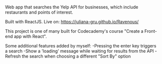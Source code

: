 Web app that searches the Yelp API for businesses, which include restaurants and points of interest.

Built with ReactJS. Live on: https://juliana-gru.github.io/Ravenous/

This project is one of many built for Codecademy's course "Create a Front-end app with React". 

Some additional features added by myself:
-Pressing the enter key triggers a search
-Show a 'loading' message while waiting for results from the API
-Refresh the search when choosing a different "Sort By" option
